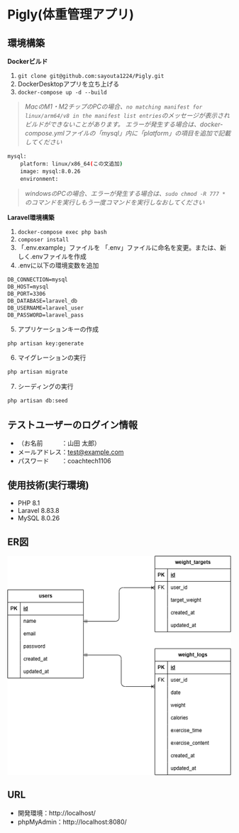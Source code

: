 # Pigly(体重管理アプリ)

## 環境構築
**Dockerビルド**
1. `git clone git@github.com:sayouta1224/Pigly.git`
2. DockerDesktopアプリを立ち上げる
3. `docker-compose up -d --build`

> *MacのM1・M2チップのPCの場合、`no matching manifest for linux/arm64/v8 in the manifest list entries`のメッセージが表示されビルドができないことがあります。
エラーが発生する場合は、docker-compose.ymlファイルの「mysql」内に「platform」の項目を追加で記載してください*
``` bash
mysql:
    platform: linux/x86_64(この文追加)
    image: mysql:8.0.26
    environment:
```

> *windowsのPCの場合、エラーが発生する場合は、`sudo chmod -R 777 *`のコマンドを実行しもう一度コマンドを実行しなおしてください*

**Laravel環境構築**
1. `docker-compose exec php bash`
2. `composer install`
3. 「.env.example」ファイルを 「.env」ファイルに命名を変更。または、新しく.envファイルを作成
4. .envに以下の環境変数を追加
``` text
DB_CONNECTION=mysql
DB_HOST=mysql
DB_PORT=3306
DB_DATABASE=laravel_db
DB_USERNAME=laravel_user
DB_PASSWORD=laravel_pass
```
5. アプリケーションキーの作成
``` bash
php artisan key:generate
```

6. マイグレーションの実行
``` bash
php artisan migrate
```

7. シーディングの実行
``` bash
php artisan db:seed
```

## テストユーザーのログイン情報
- （お名前　　　：山田 太郎）
- メールアドレス：test@example.com
- パスワード　　：coachtech1106

## 使用技術(実行環境)
- PHP 8.1
- Laravel 8.83.8
- MySQL 8.0.26

## ER図
![ER図](test.drawio.png)

## URL
- 開発環境：http://localhost/
- phpMyAdmin：http://localhost:8080/